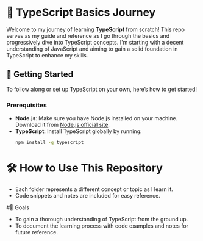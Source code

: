 # 📘 TypeScript Basics Journey

Welcome to my journey of learning **TypeScript** from scratch! This repo serves as my guide and reference as I go through the basics and progressively dive into TypeScript concepts. I'm starting with a decent understanding of JavaScript and aiming to gain a solid foundation in TypeScript to enhance my skills.

## 🚀 Getting Started

To follow along or set up TypeScript on your own, here’s how to get started!

### Prerequisites

- **Node.js**: Make sure you have Node.js installed on your machine. Download it from [Node.js official site](https://nodejs.org/).
- **TypeScript**: Install TypeScript globally by running:
  ```bash
  npm install -g typescript


# 🛠️ How to Use This Repository

- Each folder represents a different concept or topic as I learn it.
- Code snippets and notes are included for easy reference.


#📌 Goals

- To gain a thorough understanding of TypeScript from the ground up.
- To document the learning process with code examples and notes for future reference.